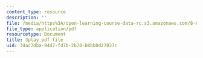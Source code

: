 ```yaml
---
content_type: resource
description: ''
file: /media/https%3A/open-learning-course-data-rc.s3.amazonaws.com/8-06-quantum-physics-iii-spring-2018/34ac7dba9447fd7b2b70b8bb0d27037c_lr4HqQ_sLO0.pdf
file_type: application/pdf
resourcetype: Document
title: 3play pdf file
uid: 34ac7dba-9447-fd7b-2b70-b8bb0d27037c
---
```

